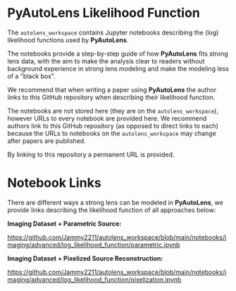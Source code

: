 PyAutoLens Likelihood Function
==============================

The ``autolens_workspace`` contains Jupyter notebooks describing the (log) likelihood functions used by **PyAutoLens**.

The notebooks provide a step-by-step guide of how **PyAutoLens** fits strong lens data, with the aim to make
the analysis clear to readers without background experience in strong lens modeling and make the modeling less 
of a "black box".

We recommend that when writing a paper using **PyAutoLens** the author links to this GitHub repository when describing 
their likelihood function. 

The notebooks are not stored here (they are on the ``autolens_workspace``), however URLs to every notebook are provided 
here. We recommend authors link to this GitHub repository (as opposed to direct links to each) because the 
URLs to notebooks on the ``autolens_workspace`` may change after papers are published. 

By linking to this repository a permanent URL is provided.

Notebook Links
==============

There are different ways a strong lens can be modeled in **PyAutoLens**, we provide links describing the likelihood
function of all approaches below:

**Imaging Dataset + Parametric Source:**

https://github.com/Jammy2211/autolens_workspace/blob/main/notebooks/imaging/advanced/log_likelihood_function/parametric.ipynb

**Imaging Dataset + Pixelized Source Reconstruction:**

https://github.com/Jammy2211/autolens_workspace/blob/main/notebooks/imaging/advanced/log_likelihood_function/pixelization.ipynb